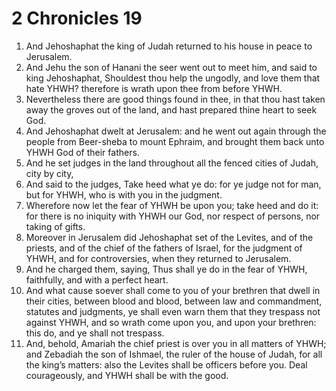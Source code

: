 ﻿# 2 Chronicles 19
1. And Jehoshaphat the king of Judah returned to his house in peace to Jerusalem. 
2. And Jehu the son of Hanani the seer went out to meet him, and said to king Jehoshaphat, Shouldest thou help the ungodly, and love them that hate YHWH? therefore is wrath upon thee from before YHWH. 
3. Nevertheless there are good things found in thee, in that thou hast taken away the groves out of the land, and hast prepared thine heart to seek God. 
4. And Jehoshaphat dwelt at Jerusalem: and he went out again through the people from Beer-sheba to mount Ephraim, and brought them back unto YHWH God of their fathers. 
5.  And he set judges in the land throughout all the fenced cities of Judah, city by city, 
6. And said to the judges, Take heed what ye do: for ye judge not for man, but for YHWH, who is with you in the judgment. 
7. Wherefore now let the fear of YHWH be upon you; take heed and do it: for there is no iniquity with YHWH our God, nor respect of persons, nor taking of gifts. 
8.  Moreover in Jerusalem did Jehoshaphat set of the Levites, and of the priests, and of the chief of the fathers of Israel, for the judgment of YHWH, and for controversies, when they returned to Jerusalem. 
9. And he charged them, saying, Thus shall ye do in the fear of YHWH, faithfully, and with a perfect heart. 
10. And what cause soever shall come to you of your brethren that dwell in their cities, between blood and blood, between law and commandment, statutes and judgments, ye shall even warn them that they trespass not against YHWH, and so wrath come upon you, and upon your brethren: this do, and ye shall not trespass. 
11. And, behold, Amariah the chief priest is over you in all matters of YHWH; and Zebadiah the son of Ishmael, the ruler of the house of Judah, for all the king’s matters: also the Levites shall be officers before you. Deal courageously, and YHWH shall be with the good. 
